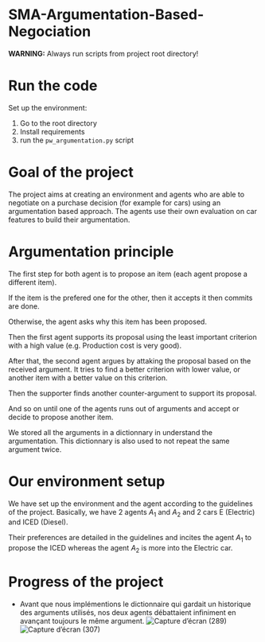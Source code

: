 # SMA-Argumentation-Based-Negociation

**WARNING:** Always run scripts from project root directory!

# Run the code

Set up the environment:

1. Go to the root directory
2. Install requirements
3. run the `pw_argumentation.py` script

# Goal of the project

The project aims at creating an environment and agents who are able to negotiate on a purchase decision (for example for cars) using an argumentation based approach. The agents use their own evaluation on car features to build their argumentation.

# Argumentation principle

The first step for both agent is to propose an item (each agent propose a different item).

If the item is the prefered one for the other, then it accepts it then commits are done.

Otherwise, the agent asks why this item has been proposed.

Then the first agent supports its proposal using the least important criterion with a high value (e.g. Production cost is very good).

After that, the second agent argues by attaking the proposal based on the received argument. It tries to find a better criterion with lower value, or another item with a better value on this criterion.

Then the supporter finds another counter-argument to support its proposal.

And so on until one of the agents runs out of arguments and accept or decide to propose another item.

We stored all the arguments in a dictionnary in understand the argumentation. This dictionnary is also used to not repeat the same argument twice. 

# Our environment setup

We have set up the environment and the agent according to the guidelines of the project. Basically, we have 2 agents $A_1$ and $A_2$ and 2 cars E (Electric) and ICED (Diesel).

Their preferences are detailed in the guidelines and incites the agent $A_1$ to propose the ICED whereas the agent $A_2$ is more into the Electric car.

# Progress of the project
- Avant que nous implémentions le dictionnaire qui gardait un historique des arguments utilisés, nos deux agents débattaient infiniment en avançant toujours le même argument.
![Capture d’écran (289)](https://user-images.githubusercontent.com/51906903/163631161-32a3dc05-cd58-4eb4-9829-6cb71f92af33.png)
![Capture d’écran (307)](https://user-images.githubusercontent.com/51906903/163631359-e708a10f-9f0d-45e0-a6cc-11c358d47fa6.png)
